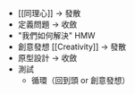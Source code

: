 - [[同理心]] -> 發散
- 定義問題 -> 收斂
- "我們如何解決" HMW
- 創意發想 [[Creativity]] -> 發散 
- 原型設計 -> 收斂
- 測試
	- 循環（回到頭 or 創意發想）